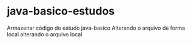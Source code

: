 # java-basico-estudos
Armazenar código do estudo java-basico
Alterando o arquivo de forma local
alterando o arquivo local